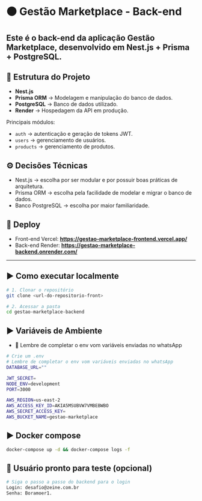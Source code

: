 # 🟠 Gestão Marketplace - Back-end

Este é o back-end da aplicação **Gestão Marketplace**, desenvolvido em **Nest.js + Prisma + PostgreSQL**.
---

## 📂 Estrutura do Projeto

- **Nest.js**
- **Prisma ORM** → Modelagem e manipulação do banco de dados.
- **PostgreSQL** → Banco de dados utilizado.
- **Render** → Hospedagem da API em produção.

Principais módulos:
- `auth` → autenticação e geração de tokens JWT.
- `users` → gerenciamento de usuários.
- `products` → gerenciamento de produtos.

## ⚙️ Decisões Técnicas

- Nest.js → escolha por ser modular e por possuir boas práticas de arquitetura.
- Prisma ORM → escolha pela facilidade de modelar e migrar o banco de dados.
- Banco PostgreSQL → escolha por maior familiaridade.

## 🚀 Deploy
- Front-end Vercel: **https://gestao-marketplace-frontend.vercel.app/**
- Back-end Render: **https://gestao-marketplace-backend.onrender.com/**

---

## ▶️ Como executar localmente

```bash
# 1. Clonar o repositório
git clone <url-do-repositorio-front>

# 2. Acessar a pasta
cd gestao-marketplace-backend
```

## ▶️ Variáveis de Ambiente
- 🚨 Lembre de completar o env vom variáveis enviadas no whatsApp
```bash
# Crie um .env
# Lembre de completar o env vom variáveis enviadas no whatsApp
DATABASE_URL=""

JWT_SECRET=
NODE_ENV=development
PORT=3000

AWS_REGION=us-east-2
AWS_ACCESS_KEY_ID=AKIA5MSUBVW7VMBEBWBO
AWS_SECRET_ACCESS_KEY=
AWS_BUCKET_NAME=gestao-marketplace
```

## ▶️ Docker compose

```bash
docker-compose up -d && docker-compose logs -f
```

## 🚨 Usuário pronto para teste (opcional)
```bash
# Siga o passo a passo do backend para o login
Login: desafio@zeine.com.br
Senha: Boramoer1.
```
